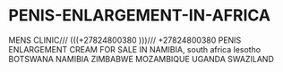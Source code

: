 # PENIS-ENLARGEMENT-IN-AFRICA
MENS CLINIC/// (((+27824800380 )))///  +27824800380  PENIS ENLARGEMENT CREAM FOR SALE IN NAMIBIA,  south africa lesotho BOTSWANA NAMIBIA  ZIMBABWE MOZAMBIQUE UGANDA SWAZILAND
